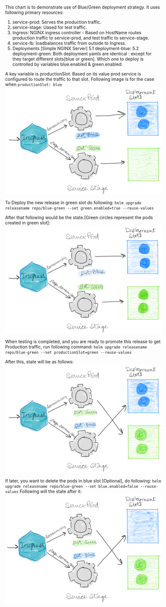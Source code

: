 This chart is to demonstrate use of Blue/Green deployment strategy.
It uses following primary resources:
1. service-prod: Serves the production traffic.
2. service-stage: Uased for test traffic.
3. Ingress: NGINX ingress controller - Based on HostName routes production traffic to service-prod, and test traffic to service-stage.
4. service-lb: loadbalances traffic from outside to Ingress.
5. Deployments [Simple NGINX Server]
    5.1 deployment-blue: 
    5.2 deployment-green:
    Both deployment yamls are identical : except for they target different slots[blue or green]. Which one to deploy is controlled by variables blue.enabled & green.enabled.

A key variable is productionSlot. Based on its value prod service is configured to route the traffic to that slot.
Following image is for the case when `productionSlot: blue`
![](initialstate.png)

To Deploy the new release in green slot do following:
`helm upgrade releasename repo/blue-green --set green.enabled=true --reuse-values`

After that following would be the state.[Green circles represent the pods created in green slot]:
![](stage-green.png)

When testing is completed, and you are ready to promote this release to get Production traffic, run following command:
`helm upgrade releasename repo/blue-green --set productionSlot=green --reuse-values`

After this, state will be as follows:
![](prod-green.png)

If later, you want to delete the pods in blue slot [Optional], do following:
`helm upgrade releasename repo/blue-green --set blue.enabled=false --reuse-values`
Following will the state after it:
![](prod-green-no-blue.png)